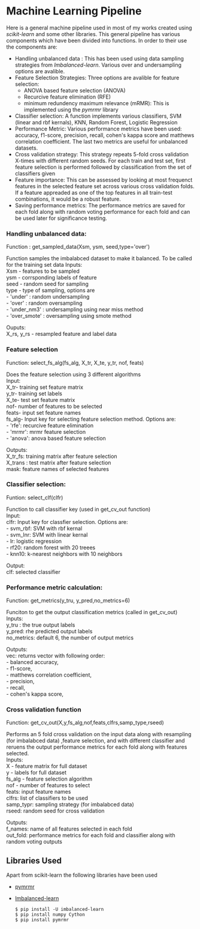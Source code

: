# Machine Learning Pipeline

Here is a general machine pipeline used in most of my works created using *scikit-learn* and some other libraries. This general pipeline has various components which have been divided into functions. In order to their use the components are:
- Handling unbalanced data : This has been used using data sampling strategies from *Imbalanced-learn*. Various over and undersampling options are avalible.
- Feature Selection Strategies: Three options are avalible for feature selection:
  - ANOVA based feature selection (ANOVA)
  - Recurcive feature elimination (RFE)
  - minimum redundency maximum relevance (mRMR): This is implemented using the *pymrmr* library
- Classifier selection: A function implements various classifiers, SVM (linear and rbf kernals), KNN, Random Forest, Logistic Regression
- Performance Metric: Various performance metrics have been used: accuracy, f1-score, precision, recall, cohen's kappa score and matthews correlation coefficient. The last two metrics are useful for unbalanced datasets.
- Cross validation strategy: This strategy repeats 5-fold cross validation X-times with different random seeds. For each train and test set, first feature selection is performed followed by classification from the set of classifiers given
- Feature importance: This can be assessed by looking at most frequenct features in the selected feature set across various cross validation folds. If a feature appreaded as one of the top features in all train-test combinations, it would be a robust feature.
- Saving performance metrics: The performance metrics are saved for each fold along with random voting performance for each fold and can be used later for significance testing.

### Handling unbalanced data: 
Function : get_sampled_data(Xsm, ysm, seed,type='over')

Function samples the imbalabced dataset to make it balanced. To be called for the training set data 
Inputs:   
Xsm - features  to be sampled  
ysm - corrsponding labels of feature  
seed - random seed for sampling  
type - type of sampling, options are  
      - 'under' : random undersampling  
      - 'over' : random oversampling  
      - 'under_nm3' : undersampling using near miss method  
      - 'over_smote' : oversampling using smote method  
      
      
Ouputs:   
X_rs, y_rs - resampled feature and label data

### Feature selection
Function: select_fs_alg(fs_alg, X_tr, X_te, y_tr, nof, feats)

Does the feature selection using 3 different algorithms  
Input:  
X_tr- training set feature matrix  
y_tr- training set labels  
X_te- test set feature matrix  
nof- number of features to be selected  
feats- input set feature names  
fs_alg- Input key for selecting feature selection method. Options are:  
        - 'rfe': recurcive feature elimination  
        - 'mrmr': mrmr feature selection  
        - 'anova': anova based feature selection


Outputs:  
X_tr_fs: training matrix after feature selection  
X_trans : test matrix after feature selection  
mask: feature names of selected features

### Classifier selection:
Funtion: select_clf(clfr)  

Function to call classifier key (used in get_cv_out function)  
Input:  
clfr: Input key for classfier selection. Options are:  
      - svm_rbf: SVM with rbf kernal  
      - svm_lnr: SVM with linear kernal  
      - lr: logistic regression  
      - rf20: random forest with 20 treees  
      - knn10: k-nearest neighbors with 10 neighbors  

Output:  
clf: selected classifier 

### Performance metric calculation:
Function: get_metrics(y_tru, y_pred,no_metrics=6)


Funciton to get the output classification metrics (called in get_cv_out)  
Inputs:  
y_tru : the true output labels  
y_pred: rhe predicted output labels  
no_metrics: default 6, the number of output metrics   

Outputs:  
vec: returns vector with following order:   
    - balanced accuracy,  
    - f1-score,  
    - matthews correlation coefficient,  
    - precision,  
    - recall,  
    - cohen's kappa score, 

### Cross validation function
Function: get_cv_out(X,y,fs_alg,nof,feats,clfrs,samp_type,rseed)  

Performs an 5 fold cross validation on the input data along with resampling (for imbalabced data) ,feature selection,
and with different classifier and reruens the output performance metrics for each fold along with features selected.  
Inputs:  
X - feature matrix for full dataset  
y - labels for full dataset  
fs_alg - feature selection algorithm  
nof - number of features to select  
feats:  input feature names  
clfrs: list of classifiers to be used  
samp_typr: sampling strategy (for imbalabced data)  
rseed: random seed for cross validation

Outputs:  
f_names: name of all features selected in each fold  
out_fold: performance metrics for each fold and classifier along with random voting outputs

## Libraries Used
Apart from scikit-learn the following libraries have been used
- [pymrmr](https://pypi.org/project/pymrmr/) 
- [Imbalanced-learn](https://imbalanced-learn.org/stable/index.html)

      $ pip install -U imbalanced-learn
      $ pip install numpy Cython
      $ pip install pymrmr

